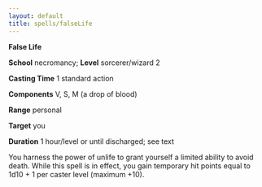 ```yaml
---
layout: default
title: spells/falseLife
---
```

 **False Life**

**School** necromancy; **Level** sorcerer/wizard 2

**Casting Time** 1 standard action

**Components** V, S, M (a drop of blood)

**Range** personal

**Target** you

**Duration** 1 hour/level or until discharged; see text

You harness the power of unlife to grant yourself a limited ability to avoid death. While this spell is in effect, you gain temporary hit points equal to 1d10 + 1 per caster level (maximum +10).

